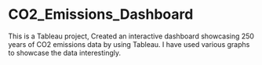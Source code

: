 # CO2_Emissions_Dashboard
This is a Tableau project, Created an interactive dashboard showcasing 250 years of CO2 emissions data by using Tableau. I have used various graphs to showcase the data interestingly.
